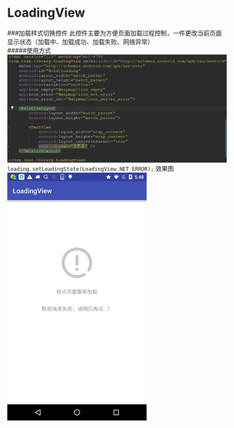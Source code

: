 # LoadingView
###加载样式切换控件
此控件主要为方便页面加载过程控制，一件更改当前页面显示状态（加载中、加载成功、加载失败、网络异常）<br>
#####使用方式
<img src="https://github.com/Ivan-Jun/LoadingView/blob/master/app/screen/xml_screen.png" width="600px"  />
<br>
`
loading.setLoadingState(LoadingView.NET_ERROR);
`
效果图<br>
<img src="https://github.com/Ivan-Jun/LoadingView/blob/master/app/screen/loading_screen.png" alt="Drawing" width="320px" />
<br>


